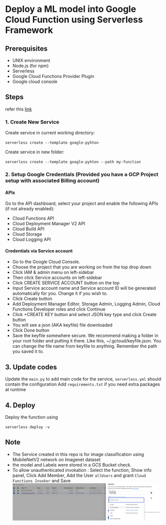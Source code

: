 # Deploy a ML model into Google Cloud Function using Serverless Framework

## Prerequisites
 - UNIX environment
 - Node.js (for npm)
 - Serverless 
 - Google Cloud Functions Provider Plugin
 - Google cloud console
 
## Steps 
refer this [link](https://www.serverless.com/framework/docs/providers/google/guide/)

### 1. Create New Service
Create service in current working directory:

`serverless create --template google-pyhton`

Create service in new folder:

`serverless create --template google-pyhton --path my-function`

### 2. Setup Google Credentials (Provided you have a GCP Project setup with associated Billing account)

#### APIs
Go to the API dashboard, select your project and enable the following APIs (if not already enabled):

 - Cloud Functions API
 - Cloud Deployment Manager V2 API
 - Cloud Build API
 - Cloud Storage
 - Cloud Logging API
 
#### Credentials via Service account

 - Go to the Google Cloud Console.
 - Choose the project that you are working on from the top drop down
 - Click IAM & admin menu on left-sidebar
 - Then click Service accounts on left-sidebar
 - Click CREATE SERVICE ACCOUNT button on the top
 - Input Service account name and Service account ID will be generated automatically for you. Change it if you wish to.
 - Click Create button
 - Add Deployment Manager Editor, Storage Admin, Logging Admin, Cloud Functions Developer roles and click Continue
 - Click +CREATE KEY button and select JSON key type and click Create button
 - You will see a json (AKA keyfile) file downloaded
 - Click Done button
 - Save the keyfile somewhere secure. We recommend making a folder in your root folder and putting it there. Like this, ~/.gcloud/keyfile.json. You can change the file name from keyfile to anything. Remember the path you saved it to.
 
## 3. Update codes

Update the `main.py` to add main code for the service, `serverless.yml` should contain the configuration
Add `requirements.txt` if you need extra packages at runtime

## 4. Deploy
Deploy the function using 

`serverless deploy -v`


## Note
 - The Service created in this repo is for image classification using MobileNetV2 network on Imagenet dataset
 - the model and Labels were stored in a GCS Bucket check.
 - To allow unauthenticated invokation : Select the function, Show info panel, Click Add Member, Add the User `allUsers` and grant `Cloud Functions Invoker` and Save
![](https://github.com/bikash-bhoi/serverless-gcp-cloud-function/blob/main/resources/unauth.png)
